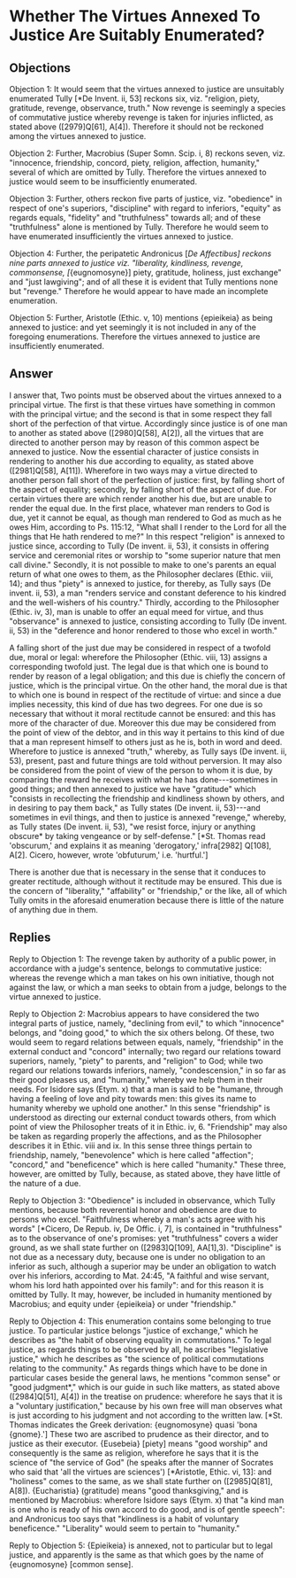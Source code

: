 # Whether The Virtues Annexed To Justice Are Suitably Enumerated?

## Objections

Objection 1: It would seem that the virtues annexed to justice are unsuitably enumerated Tully [*De Invent. ii, 53] reckons six, viz. "religion, piety, gratitude, revenge, observance, truth." Now revenge is seemingly a species of commutative justice whereby revenge is taken for injuries inflicted, as stated above ([2979]Q[61], A[4]). Therefore it should not be reckoned among the virtues annexed to justice.

Objection 2: Further, Macrobius (Super Somn. Scip. i, 8) reckons seven, viz. "innocence, friendship, concord, piety, religion, affection, humanity," several of which are omitted by Tully. Therefore the virtues annexed to justice would seem to be insufficiently enumerated.

Objection 3: Further, others reckon five parts of justice, viz. "obedience" in respect of one's superiors, "discipline" with regard to inferiors, "equity" as regards equals, "fidelity" and "truthfulness" towards all; and of these "truthfulness" alone is mentioned by Tully. Therefore he would seem to have enumerated insufficiently the virtues annexed to justice.

Objection 4: Further, the peripatetic Andronicus [*De Affectibus] reckons nine parts annexed to justice viz. "liberality, kindliness, revenge, commonsense, [*{eugnomosyne}] piety, gratitude, holiness, just exchange" and "just lawgiving"; and of all these it is evident that Tully mentions none but "revenge." Therefore he would appear to have made an incomplete enumeration.

Objection 5: Further, Aristotle (Ethic. v, 10) mentions {epieikeia} as being annexed to justice: and yet seemingly it is not included in any of the foregoing enumerations. Therefore the virtues annexed to justice are insufficiently enumerated.

## Answer



I answer that, Two points must be observed about the virtues annexed to a principal virtue. The first is that these virtues have something in common with the principal virtue; and the second is that in some respect they fall short of the perfection of that virtue. Accordingly since justice is of one man to another as stated above ([2980]Q[58], A[2]), all the virtues that are directed to another person may by reason of this common aspect be annexed to justice. Now the essential character of justice consists in rendering to another his due according to equality, as stated above ([2981]Q[58], A[11]). Wherefore in two ways may a virtue directed to another person fall short of the perfection of justice: first, by falling short of the aspect of equality; secondly, by falling short of the aspect of due. For certain virtues there are which render another his due, but are unable to render the equal due. In the first place, whatever man renders to God is due, yet it cannot be equal, as though man rendered to God as much as he owes Him, according to Ps. 115:12, "What shall I render to the Lord for all the things that He hath rendered to me?" In this respect "religion" is annexed to justice since, according to Tully (De invent. ii, 53), it consists in offering service and ceremonial rites or worship to "some superior nature that men call divine." Secondly, it is not possible to make to one's parents an equal return of what one owes to them, as the Philosopher declares (Ethic. viii, 14); and thus "piety" is annexed to justice, for thereby, as Tully says (De invent. ii, 53), a man "renders service and constant deference to his kindred and the well-wishers of his country." Thirdly, according to the Philosopher (Ethic. iv, 3), man is unable to offer an equal meed for virtue, and thus "observance" is annexed to justice, consisting according to Tully (De invent. ii, 53) in the "deference and honor rendered to those who excel in worth."

A falling short of the just due may be considered in respect of a twofold due, moral or legal: wherefore the Philosopher (Ethic. viii, 13) assigns a corresponding twofold just. The legal due is that which one is bound to render by reason of a legal obligation; and this due is chiefly the concern of justice, which is the principal virtue. On the other hand, the moral due is that to which one is bound in respect of the rectitude of virtue: and since a due implies necessity, this kind of due has two degrees. For one due is so necessary that without it moral rectitude cannot be ensured: and this has more of the character of due. Moreover this due may be considered from the point of view of the debtor, and in this way it pertains to this kind of due that a man represent himself to others just as he is, both in word and deed. Wherefore to justice is annexed "truth," whereby, as Tully says (De invent. ii, 53), present, past and future things are told without perversion. It may also be considered from the point of view of the person to whom it is due, by comparing the reward he receives with what he has done---sometimes in good things; and then annexed to justice we have "gratitude" which "consists in recollecting the friendship and kindliness shown by others, and in desiring to pay them back," as Tully states (De invent. ii, 53)---and sometimes in evil things, and then to justice is annexed "revenge," whereby, as Tully states (De invent. ii, 53), "we resist force, injury or anything obscure* by taking vengeance or by self-defense." [*St. Thomas read 'obscurum,' and explains it as meaning 'derogatory,' infra[2982] Q[108], A[2]. Cicero, however, wrote 'obfuturum,' i.e. 'hurtful.']

There is another due that is necessary in the sense that it conduces to greater rectitude, although without it rectitude may be ensured. This due is the concern of "liberality," "affability" or "friendship," or the like, all of which Tully omits in the aforesaid enumeration because there is little of the nature of anything due in them.

## Replies

Reply to Objection 1: The revenge taken by authority of a public power, in accordance with a judge's sentence, belongs to commutative justice: whereas the revenge which a man takes on his own initiative, though not against the law, or which a man seeks to obtain from a judge, belongs to the virtue annexed to justice.

Reply to Objection 2: Macrobius appears to have considered the two integral parts of justice, namely, "declining from evil," to which "innocence" belongs, and "doing good," to which the six others belong. Of these, two would seem to regard relations between equals, namely, "friendship" in the external conduct and "concord" internally; two regard our relations toward superiors, namely, "piety" to parents, and "religion" to God; while two regard our relations towards inferiors, namely, "condescension," in so far as their good pleases us, and "humanity," whereby we help them in their needs. For Isidore says (Etym. x) that a man is said to be "humane, through having a feeling of love and pity towards men: this gives its name to humanity whereby we uphold one another." In this sense "friendship" is understood as directing our external conduct towards others, from which point of view the Philosopher treats of it in Ethic. iv, 6. "Friendship" may also be taken as regarding properly the affections, and as the Philosopher describes it in Ethic. viii and ix. In this sense three things pertain to friendship, namely, "benevolence" which is here called "affection"; "concord," and "beneficence" which is here called "humanity." These three, however, are omitted by Tully, because, as stated above, they have little of the nature of a due.

Reply to Objection 3: "Obedience" is included in observance, which Tully mentions, because both reverential honor and obedience are due to persons who excel. "Faithfulness whereby a man's acts agree with his words" [*Cicero, De Repub. iv, De Offic. i, 7], is contained in "truthfulness" as to the observance of one's promises: yet "truthfulness" covers a wider ground, as we shall state further on ([2983]Q[109], AA[1],3). "Discipline" is not due as a necessary duty, because one is under no obligation to an inferior as such, although a superior may be under an obligation to watch over his inferiors, according to Mat. 24:45, "A faithful and wise servant, whom his lord hath appointed over his family": and for this reason it is omitted by Tully. It may, however, be included in humanity mentioned by Macrobius; and equity under {epieikeia} or under "friendship."

Reply to Objection 4: This enumeration contains some belonging to true justice. To particular justice belongs "justice of exchange," which he describes as "the habit of observing equality in commutations." To legal justice, as regards things to be observed by all, he ascribes "legislative justice," which he describes as "the science of political commutations relating to the community." As regards things which have to be done in particular cases beside the general laws, he mentions "common sense" or "good judgment*," which is our guide in such like matters, as stated above ([2984]Q[51], A[4]) in the treatise on prudence: wherefore he says that it is a "voluntary justification," because by his own free will man observes what is just according to his judgment and not according to the written law. [*St. Thomas indicates the Greek derivation: {eugnomosyne} quasi 'bona {gnome}.'] These two are ascribed to prudence as their director, and to justice as their executor. {Eusebeia} [piety] means "good worship" and consequently is the same as religion, wherefore he says that it is the science of "the service of God" (he speaks after the manner of Socrates who said that 'all the virtues are sciences') [*Aristotle, Ethic. vi, 13]: and "holiness" comes to the same, as we shall state further on ([2985]Q[81], A[8]). {Eucharistia} (gratitude) means "good thanksgiving," and is mentioned by Macrobius: wherefore Isidore says (Etym. x) that "a kind man is one who is ready of his own accord to do good, and is of gentle speech": and Andronicus too says that "kindliness is a habit of voluntary beneficence." "Liberality" would seem to pertain to "humanity."

Reply to Objection 5: {Epieikeia} is annexed, not to particular but to legal justice, and apparently is the same as that which goes by the name of {eugnomosyne} [common sense].